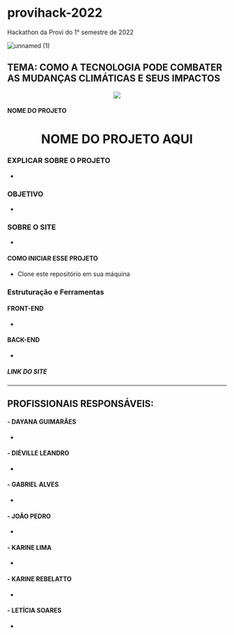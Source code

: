 # provihack-2022
Hackathon da Provi do 1° semestre de 2022

![unnamed (1)](https://user-images.githubusercontent.com/80927197/166059633-974ec4c6-e85c-4bb4-8dbe-1ce2bbc450c0.jpg)


## TEMA: COMO A TECNOLOGIA PODE COMBATER AS MUDANÇAS CLIMÁTICAS E SEUS IMPACTOS

<p align="center">
<img src="http://img.shields.io/static/v1?label=STATUS&message=EM%20DESENVOLVIMENTO&color=GREEN&style=for-the-badge"/>
</p>

#### NOME DO PROJETO
<h1 align="center"> NOME DO PROJETO AQUI </h1>

### EXPLICAR SOBRE O PROJETO
-

### OBJETIVO
-

### SOBRE O SITE
-

#### COMO INICIAR ESSE PROJETO

- Clone este repositório em sua máquina

<!-- $  -->

### Estruturação e Ferramentas

#### FRONT-END
-

#### BACK-END
-

##### LINK DO SITE
-----


## PROFISSIONAIS RESPONSÁVEIS:

#### - DAYANA GUIMARÃES
-

#### - DIÉVILLE LEANDRO
-

#### - GABRIEL ALVES
-

#### - JOÃO PEDRO 
-

#### - KARINE LIMA
-

#### - KARINE REBELATTO
-

#### - LETÍCIA SOARES
-
